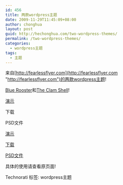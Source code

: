```yaml
---
id: 456
title: 两款wordpress主题
date: 2009-11-29T11:45:09+08:00
author: chonghua
layout: post
guid: http://hechonghua.com/two-wordpress-themes/
permalink: /two-wordpress-themes/
categories:
  - wordpress主题
tags:
  - 主题
---
```

来自[http://fearlessflyer.com](http://fearlessflyer.com "http://fearlessflyer.com")的两款wordpress主题!

<a href="http://fearlessflyer.com/2009/06/free-wp-theme-blue-rooster/" target="_blank">Blue Rooster</a>和<a href="http://fearlessflyer.com/2009/04/free-wp-theme-the-clam-shell/" target="_blank">The Clam Shell</a>!</p> 

<a href="http://blue.fearlessflyer.com/" target="_blank">演示</a>

下载

PSD文件</p> 

<a href="http://clam.fearlessflyer.com/" target="_blank">演示</a>

<a href="http://fearlessflyer.com/downloads/clam-shell.zip" target="_blank">下载</a>

<a href="http://fearlessflyer.com/downloads/clam-shell-psds.zip" target="_blank">PSD文件</a>

具体的使用请查看原页面!

<div style="padding-bottom: 0px; margin: 0px; padding-left: 0px; padding-right: 0px; display: inline; float: none; padding-top: 0px" id="scid:0767317B-992E-4b12-91E0-4F059A8CECA8:2c5df7e3-58bc-4514-ac24-85ba0f5de745" class="wlWriterEditableSmartContent">
  Technorati 标签: wordpress主题
</div>
